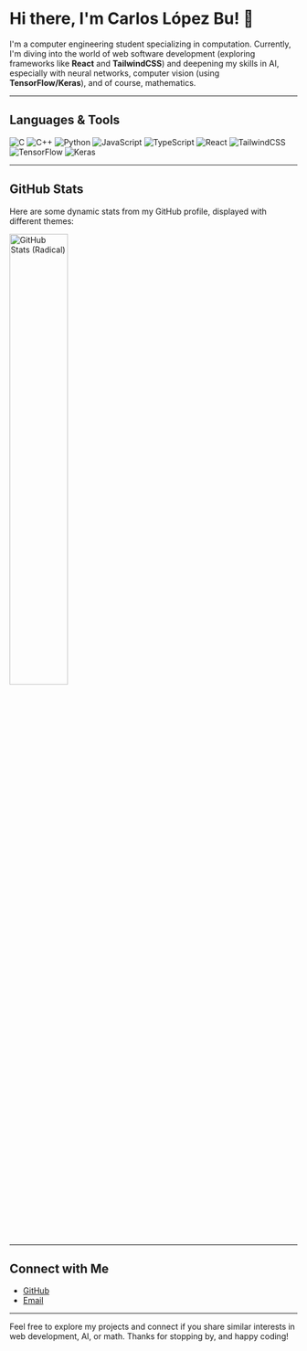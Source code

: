 # Hi there, I'm Carlos López Bu! 👋

I'm a computer engineering student specializing in computation. Currently, I'm diving into the world of web software development (exploring frameworks like **React** and **TailwindCSS**) and deepening my skills in AI, especially with neural networks, computer vision (using **TensorFlow/Keras**), and of course, mathematics.

---

## Languages & Tools

<!-- Badges (using markdown badges from repositories like [Markdown Badges](https://github.com/Ileriayo/markdown-badges/blob/master/README.md)) -->
![C](https://img.shields.io/badge/C-%2300599C?style=for-the-badge&logo=c&logoColor=white)
![C++](https://img.shields.io/badge/C++-%2300599C?style=for-the-badge&logo=c%2B%2B&logoColor=white)
![Python](https://img.shields.io/badge/Python-3776AB?style=for-the-badge&logo=python&logoColor=white)
![JavaScript](https://img.shields.io/badge/JavaScript-F7DF1E?style=for-the-badge&logo=javascript&logoColor=black)
![TypeScript](https://img.shields.io/badge/TypeScript-007ACC?style=for-the-badge&logo=typescript&logoColor=white)
![React](https://img.shields.io/badge/React-20232A?style=for-the-badge&logo=react&logoColor=61DAFB)
![TailwindCSS](https://img.shields.io/badge/TailwindCSS-06B6D4?style=for-the-badge&logo=tailwind-css&logoColor=white)
![TensorFlow](https://img.shields.io/badge/TensorFlow-FF6F00?style=for-the-badge&logo=tensorflow&logoColor=white)
![Keras](https://img.shields.io/badge/Keras-D00000?style=for-the-badge&logo=keras&logoColor=white)

---

## GitHub Stats

Here are some dynamic stats from my GitHub profile, displayed with different themes:

<div align="left">
  <!-- Overall GitHub Stats with Radical and Dark themes -->
  <img src="https://github-readme-stats.vercel.app/api?username=carloslopezbu&show_icons=true&theme=onedark" alt="GitHub Stats (Radical)" width="45%"/>
</div>

---

## Connect with Me

- [GitHub](https://github.com/carloslopezbu)
- [Email](mailto:carloslopezbackup18@gmail.com) <!-- Replace with your contact email -->

---

Feel free to explore my projects and connect if you share similar interests in web development, AI, or math. Thanks for stopping by, and happy coding!
